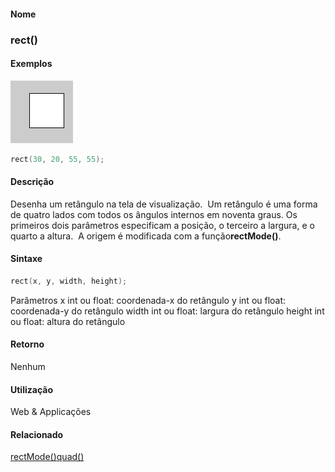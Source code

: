 
#### Nome
### rect()

#### Exemplos
<img border="0" height="100" src="media/rect_.gif" width="100"/>

```pde
rect(30, 20, 55, 55); 

```

#### Descrição
Desenha um retângulo na tela de
visualização.  Um retângulo é uma forma
de quatro lados com todos os ângulos internos em noventa graus.
Os primeiros dois parâmetros especificam a posição,
o terceiro a largura, e o quarto a altura.  A origem é
modificada com a função**rectMode()**.

#### Sintaxe
```pde
rect(x, y, width, height);

```
Parâmetros
x
int ou float: coordenada-x do retângulo
y
int ou float: coordenada-y do retângulo
width
int ou float: largura do retângulo
height
int ou float: altura do retângulo

#### Retorno

	
Nenhum

#### Utilização

	
Web & Applicações

#### Relacionado
[rectMode()](rectMode_)[quad()](quad_)
